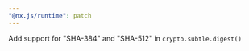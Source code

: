 ```yaml
---
"@nx.js/runtime": patch
---
```


Add support for "SHA-384" and "SHA-512" in `crypto.subtle.digest()`
